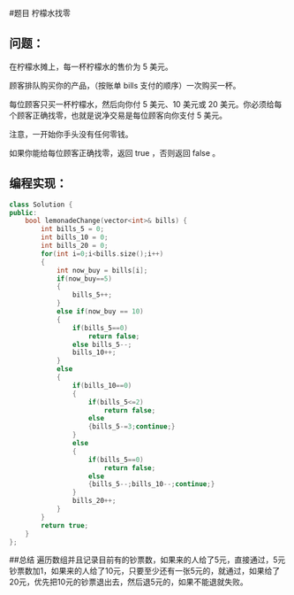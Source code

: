 #题目
柠檬水找零
## 问题： 
在柠檬水摊上，每一杯柠檬水的售价为 5 美元。

顾客排队购买你的产品，（按账单 bills 支付的顺序）一次购买一杯。

每位顾客只买一杯柠檬水，然后向你付 5 美元、10 美元或 20 美元。你必须给每个顾客正确找零，也就是说净交易是每位顾客向你支付 5 美元。

注意，一开始你手头没有任何零钱。

如果你能给每位顾客正确找零，返回 true ，否则返回 false 。
## 编程实现：
```C++
class Solution {
public:
    bool lemonadeChange(vector<int>& bills) {
        int bills_5 = 0;
        int bills_10 = 0;
        int bills_20 = 0;
        for(int i=0;i<bills.size();i++)
        {
            int now_buy = bills[i];
            if(now_buy==5)
            {
                bills_5++;
            }
            else if(now_buy == 10)
            {
                if(bills_5==0)
                    return false;
                else bills_5--;
                bills_10++;
            }
            else
            {
                if(bills_10==0)
                {
                    if(bills_5<=2)
                        return false;
                    else
                    {bills_5-=3;continue;}
                }
                else
                {
                    if(bills_5==0)
                        return false;
                    else
                    {bills_5--;bills_10--;continue;}
                }
                bills_20++;
            }
        }
        return true;
    }
};
```
##总结
遍历数组并且记录目前有的钞票数，如果来的人给了5元，直接通过，5元钞票数加1，如果来的人给了10元，只要至少还有一张5元的，就通过，如果给了20元，优先把10元的钞票退出去，然后退5元的，如果不能退就失败。